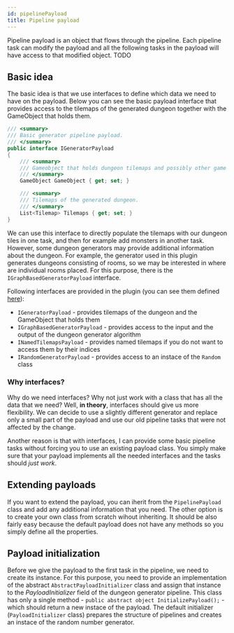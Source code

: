 ```yaml
---
id: pipelinePayload
title: Pipeline payload
---
```


Pipeline payload is an object that flows through the pipeline. Each pipeline task can modify the payload and all the following tasks in the payload will have access to that modified object. TODO

## Basic idea

The basic idea is that we use interfaces to define which data we need to have on the payload. Below you can see the basic payload interface that provides access to the tilemaps of the generated dungeon together with the GameObject that holds them.

```csharp
/// <summary>
/// Basic generator pipeline payload.
/// </summary>
public interface IGeneratorPayload
{
    /// <summary>
    /// Gameobject that holds dungeon tilemaps and possibly other game objects.
    /// </summary>
    GameObject GameObject { get; set; }

    /// <summary>
    /// Tilemaps of the generated dungeon.
    /// </summary>
    List<Tilemap> Tilemaps { get; set; }
}
```

 We can use this interface to directly populate the tilemaps with our dungeon tiles in one task, and then for example add monsters in another task. However, some dungeon generators may provide additional information about the dungeon. For example, the generator used in this plugin generates dungeons consisting of rooms, so we may be interested in where are individual rooms placed. For this purpose, there is the `IGraphBasedGeneratorPayload` interface.

 Following interfaces are provided in the plugin (you can see them defined [here](https://github.com/OndrejNepozitek/ProceduralLevelGenerator-Unity/tree/master/Assets/ProceduralLevelGenerator/Scripts/GeneratorPipeline/Payloads/Interfaces)):
- `IGeneratorPayload` - provides tilemaps of the dungeon and the GameObject that holds them
- `IGraphBasedGeneratorPayload` - provides access to the input and the output of the dungeon generator algorithm
- `INamedTilemapsPayload` - provides named tilemaps if you do not want to access them by their indices
- `IRandomGeneratorPayload` - provides access to an instace of the `Random` class

### Why interfaces?

Why do we need interfaces? Why not just work with a class that has all the data that we need? Well, **in theory**, interfaces should give us more flexibility. We can decide to use a slightly different generator and replace only a small part of the payload and use our old pipeline tasks that were not affected by the change.

Another reason is that with interfaces, I can provide some basic pipeline tasks without forcing you to use an existing payload class. You simply make sure that your payload implements all the needed interfaces and the tasks should *just work*.

## Extending payloads

If you want to extend the payload, you can iherit from the `PipelinePayload` class and add any additional information that you need. The other option is to create your own class from scratch wihout inheriting. It should be also fairly easy because the default payload does not have any methods so you simply define all the properties.

## Payload initialization

Before we give the payload to the first task in the pipeline, we need to create its instance. For this purpose, you need to provide an implementation of the abstract `AbstractPayloadInitializer` class and assign that instance to the *PayloadInitializer* field of the dungeon generator pipeline. This class has only a single method - `public abstract object InitializePayload();` - which should return a new instace of the payload. The default initializer (`PayloadInitializer` class) prepares the structure of pipelines and creates an instace of the random number generator.

